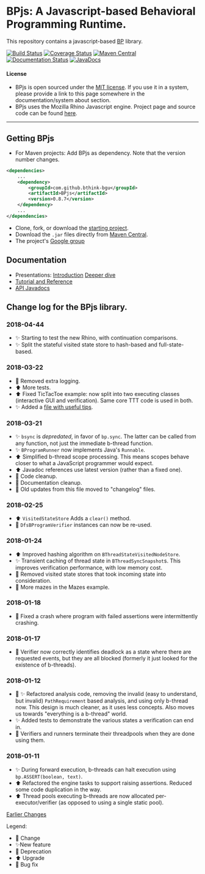 # BPjs: A Javascript-based Behavioral Programming Runtime.

This repository contains a javascript-based [BP](http://www.b-prog.org) library.

[![Build Status](https://travis-ci.org/bThink-BGU/BPjs.svg?branch=master)](https://travis-ci.org/bThink-BGU/BPjs)
[![Coverage Status](https://coveralls.io/repos/github/bThink-BGU/BPjs/badge.svg?branch=master)](https://coveralls.io/github/bThink-BGU/BPjs?branch=master)
[![Maven Central](https://maven-badges.herokuapp.com/maven-central/com.github.bthink-bgu/BPjs/badge.png?style-plastic)](https://repo.maven.apache.org/maven2/com/github/bthink-bgu/BPjs/)
[![Documentation Status](http://readthedocs.org/projects/bpjs/badge/?version=master)](http://bpjs.readthedocs.io/en/master/)
[![JavaDocs](https://img.shields.io/badge/javadocs-browse-green.svg)](http://www.javadoc.io/doc/com.github.bthink-bgu/BPjs/)

#### License
* BPjs is open sourced under the [MIT license](http://www.opensource.org/licenses/mit-license.php). If you use it in a system, please provide
a link to this page somewhere in the documentation/system about section.
* BPjs uses the Mozilla Rhino Javascript engine. Project page and source code can be found [here](https://developer.mozilla.org/en-US/docs/Mozilla/Projects/Rhino).

---

## Getting BPjs
* For Maven projects: Add BPjs as dependency. Note that the version number changes.

````xml
<dependencies>
    ...
    <dependency>
        <groupId>com.github.bthink-bgu</groupId>
        <artifactId>BPjs</artifactId>
        <version>0.8.7</version>
    </dependency>
    ...
</dependencies>
````

* Clone, fork, or download the [starting project](https://github.com/bThink-BGU/SampleBPjsProject).
* Download the `.jar` files directly from [Maven Central](https://repo.maven.apache.org/maven2/com/github/bthink-bgu/BPjs/).
* The project's [Google group](https://groups.google.com/forum/#!forum/bpjs)

## Documentation

* Presentations: [Introduction](https://www.slideshare.net/MichaelBarSinai/introducing-bpjs-web)
                 [Deeper dive](https://www.slideshare.net/MichaelBarSinai/deep-dive-into-bpjs)
* [Tutorial and Reference](http://bpjs.readthedocs.io/en/develop/)
* [API Javadocs](http://www.javadoc.io/doc/com.github.bthink-bgu/BPjs/)

## Change log for the BPjs library.

### 2018-04-44
* :sparkles: Starting to test the new Rhino, with continuation comparisons.
* :sparkles: Split the stateful visited state store to hash-based and full-state-based.

### 2018-03-22
* :put_litter_in_its_place: Removed extra logging.
* :arrow_up: More tests.
* :arrow_up: Fixed TicTacToe example: now split into two executing classes (interactive GUI and verification). Same core TTT code is used in both.
* :sparkles: Added a [file with useful tips](docs/bpjs-tips.md).

### 2018-03-21
* :sparkles: `bsync` is *depredated*, in favor of `bp.sync`. The latter can be called from any function, not just the immediate b-thread function.
* :sparkles: `BProgramRunner` now implements Java's `Runnable`.
* :arrow_up: Simplified b-thread scope processing. This means scopes behave closer to what a JavaScript programmer would expect.
* :arrow_up: Javadoc references use latest version (rather than a fixed one).
* :arrows_counterclockwise: Code cleanup.
* :arrows_counterclockwise: Documentation cleanup.
* :arrows_counterclockwise: Old updates from this file moved to "changelog" files.

### 2018-02-25
* :arrow_up: `VisitedStateStore` Adds a `clear()` method.
* :bug: `DfsBProgramVerifier` instances can now be re-used.

### 2018-01-24
* :arrow_up: Improved hashing algorithm on `BThreadStateVisitedNodeStore`.
* :sparkles: Transient caching of thread state in `BThreadSyncSnapshot`s. This improves verification performance, with low memory cost.
* :bug: Removed visited state stores that took incoming state into consideration.
* :arrows_counterclockwise: More mazes in the Mazes example.

### 2018-01-18
* :bug: Fixed a crash where program with failed assertions were intermittently crashing.

### 2018-01-17
* :bug: Verifier now correctly identifies deadlock as a state where there are requested events, but they are all blocked (formerly it just looked for the existence of b-threads).

### 2018-01-12
* :bug: :sparkles: Refactored analysis code, removing the invalid (easy to understand, but invalid) `PathRequirement` based analysis, and using only b-thread now.
                   This design is much cleaner, as it uses less concepts. Also moves us towards "everything is a b-thread" world.
* :sparkles: Added tests to demonstrate the various states a verification can end in.
* :bug: Verifiers and runners terminate their threadpools when they are done using them.

### 2018-01-11
* :sparkles: During forward execution, b-threads can halt execution using `bp.ASSERT(boolean, text)`.
* :arrow_up: Refactored the engine tasks to support raising assertions. Reduced some code duplication in the way.
* :arrow_up: Thread pools executing b-threads are now allocated per-executor/verifier (as opposed to using a single static pool). 


[Earlier Changes](changelog-2017.md)

Legend:
* :arrows_counterclockwise: Change
* :sparkles:New feature
* :put_litter_in_its_place: Deprecation
* :arrow_up: Upgrade
* :bug: Bug fix
